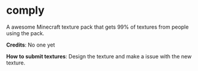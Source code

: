 # comply
A awesome Minecraft texture pack that gets 99% of textures from people using the pack.

**Credits**:
No one yet

**How to submit textures**:
Design the texture and make a issue with the new texture.
